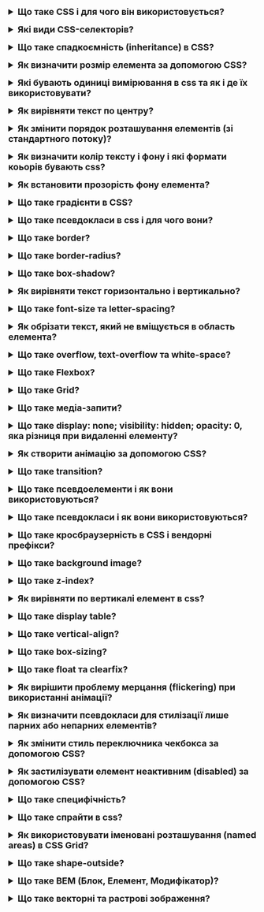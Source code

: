<details style="margin-bottom: 15px;">
  <summary style="cursor: pointer; outline: none; font-weight: bold; font-size: 18px;">
    Що таке CSS і для чого він використовується?
  </summary>
  <div style="padding: 10px; font-size: 16px;">
    <p>CSS, або Cascading Style Sheets (Каскадні таблиці стилів), є мовою опису стилів, яка використовується для задання вигляду і форматування веб-документів, написаних мовами розмітки, такими як HTML чи XML. CSS визначає, які стилі (такі як кольори, шрифти, розміри, відступи і інші властивості) застосовуються до елементів веб-сторінки, надаючи можливість контролю за її зовнішнім виглядом. Використовується для:<br>
    - Колір, шрифт, розмір шрифту та інші параметри тексту<br>
    - Розмір, розташування та інші параметри елементів сторінки, таких як заголовки, параграфи та зображення<br>
    - Вигляд елементів сторінки, таких як кнопки, меню та форми</p>
  </div>
</details>
<details style="margin-bottom: 15px;">
  <summary style="cursor: pointer; outline: none; font-weight: bold; font-size: 18px;">
    Які види CSS-селекторів?
  </summary>
  <div style="padding: 10px; font-size: 16px;">
    <p>CSS-селектори - це спеціальні патерни, які використовуються для вибору і стилізації елементів на веб-сторінці. Вони вказують браузеру, які саме елементи мають отримати певні стилі. <br>
    Ось деякі основні типи CSS-селекторів:<br>
    1. Елементи: Прямий вибір елементів за їхнім іменем. Наприклад, тег p вибере всі абзаци.<br>
    2. Класи: Вибір елементів за їхнім класом. Наприклад, .example вибере всі елементи з класом "example".<br>
    3. Ідентифікатори: Вибір єдиного елемента за його ідентифікатором. Наприклад, #header вибере елемент з ідентифікатором "header".<br>
    4. Універсальний селектор: Позначає всі елементи. Наприклад, * вибере всі елементи на сторінці.<br>
    5. Групування селекторів: Дозволяє вказати однакові стилі для кількох селекторів, розділених комою. Наприклад, h1, h2, h3 вибере всі заголовки різних рівнів.<br>
    6. Дочірній селектор: Вибір всіх елементів, які є безпосередніми дочірніми елементами певного батьківського елемента. Наприклад, ul > li вибере всі елементи li, які є безпосередніми дочірніми у списку ul.<br>
    7. Псевдоелементи: Спеціальні ключові слова, що дозволяють вибрати конкретні частини елементів. Наприклад, ::before або ::after для вибору псевдоелементів перед або після тексту.<br>
    8. Псевдокласи: Спеціальні ключові слова, які вказують на певний стан або позначення елемента. Наприклад, :hover для вибору елемента, коли на нього наведено курсор.<br>
    9. Атрибутні селектори: Вибір елементів за наявністю або значенням атрибутів. Наприклад, [type="text"] вибере всі елементи з атрибутом type, значення якого є "text".<br>
  </div>
</details>
<details style="margin-bottom: 15px;">
  <summary style="cursor: pointer; outline: none; font-weight: bold; font-size: 18px;">
    Що таке спадкоємність (inheritance) в CSS?
  </summary>
  <div style="padding: 10px; font-size: 16px;">
    <p>Спадкоємність (inheritance) в CSS - це механізм, за яким деякі властивості стилів, визначені для батьківського елемента, автоматично успадковуються дочірніми елементами цього батьківського елемента. Іншими словами, властивості, встановлені на одному елементі, можуть бути автоматично передані його дочірнім елементам. Наприклад, якщо ви встановлюєте кольор тексту для body елемента, цей колір тексту може успадкуватися всіма елементами всередині body, які не мають власного визначення кольору тексту. Не всі властивості успадковуються; деякі властивості, які не мають сенсу для дочірніх елементів, такі як width, можуть бути ігноровані.</p>
  </div>
</details>
<details style="margin-bottom: 15px;">
  <summary style="cursor: pointer; outline: none; font-weight: bold; font-size: 18px;">
    Як визначити розмір елемента за допомогою CSS?
  </summary>
  <div style="padding: 10px; font-size: 16px;">
    <p>Для визначення розміру елемента в CSS можна використовувати різні властивості, такі як width, height, max-width, max-height, min-width і min-height. <br>
    1. width: Визначає ширину елемента. Можна вказати розмір у пікселях, відсотках, em або інших одиницях вимірювання.<br>
    2. height: Визначає висоту елемента. Так само, можна вказати розмір у різних одиницях вимірювання.<br>
    3. max-width: Встановлює максимальну можливу ширину елемента. Якщо розмір елемента перевищує це значення, то він буде обмежений максимальною шириною.<br>
    4. max-height: Встановлює максимальну можливу висоту елемента. Подібно до max-width, обмежує висоту елемента до вказаного значення.<br>
    5. min-width: Встановлює мінімально припустиму ширину елемента. Якщо розмір елемента менше вказаного значення, то він буде збільшений до цієї мінімальної ширини.<br>
    6. min-height: Встановлює мінімально припустиму висоту елемента. Подібно до min-width, обмежує висоту елемента до вказаного значення.</p>
  </div>
</details>
<details style="margin-bottom: 15px;">
  <summary style="cursor: pointer; outline: none; font-weight: bold; font-size: 18px;">
    Які бувають одиниці вимірювання в css та як і де їх використовувати?
  </summary>
  <div style="padding: 10px; font-size: 16px;">
    <p>Основні типи одиниць вимірювання включають абсолютні та відносні. <br>
    Абсолютні одиниці:<br>
    - Пікселі (px): px є абсолютною одиницею вимірювання, яка представляє фізичний піксель на екрані. Використовується для точного задання розмірів елементів.<br>
    - Дюйми (in), сантиметри (cm) та міліметри (mm): Ці абсолютні одиниці вимірювання можна використовувати для визначення розмірів, що базуються на фізичних розмірах документа або екрану.<br>
    Відносні одиниці: <br>
    - Відсотки (%): Відсотки вимірюються відносно батьківського контейнера. Наприклад, якщо батьківський контейнер має ширину 300px, то width: 50% зробить елемент шириною 150px.<br>
    - EM: Величина em визначається розміром шрифту батьківського елемента. Наприклад, якщо розмір шрифту батьківського елемента дорівнює 16px, то font-size: 2em зробить розмір шрифту 32px.<br>
    - REM: rem аналогічно em, але визначається розміром шрифту кореневого елемента (зазвичай тегом html). Це робить його більш передбачуваним, оскільки не залежить від внутрішнього шрифту елемента.</p>
  </div>
</details>
<details style="margin-bottom: 15px;">
  <summary style="cursor: pointer; outline: none; font-weight: bold; font-size: 18px;">
    Як вирівняти текст по центру?
  </summary>
  <div style="padding: 10px; font-size: 16px;">
    <p>Щоб вирівняти текст по центру в блоці, ви можете використовувати властивості CSS для горизонтального і вертикального центрування.<br>
    1. Горизонтальне і вертикальне центрування з використанням text-align і line-height:<br>
    <pre>
        .container {
            width: 300px; /* Наприклад, задаємо ширину блоку */
            height: 200px; /* Наприклад, задаємо висоту блоку */
            text-align: center; /* Горизонтальне центрування тексту */
            line-height: 200px; /* Вертикальне центрування тексту */
        }
    </pre>
    2. Горизонтальне і вертикальне центрування з використанням display: flex: <br>
    <pre>
        .container {
            display: flex;
            align-items: center; /* Вертикальне центрування тексту */
            justify-content: center; /* Горизонтальне центрування тексту */
            width: 300px; /* Наприклад, задаємо ширину блоку */
            height: 200px; /* Наприклад, задаємо висоту блоку */
        }
    </pre>
    3. Горизонтальне і вертикальне центрування з використанням position: absolute та transform:<br>
    <pre>
        .container {
            position: relative;
            width: 300px; /* Наприклад, задаємо ширину блоку */
            height: 200px; /* Наприклад, задаємо висоту блоку */
        }
        .centered-text {
            position: absolute;
            top: 50%;
            left: 50%;
            transform: translate(-50%, -50%); /* Горизонтальне і вертикальне центрування тексту */
        }
    </pre>
    4. Горизонтальне і вертикальне центрування з використанням display: grid:<br>
    <pre>
        .container {
            display: grid;
            place-items: center; /* Горизонтальне і вертикальне центрування тексту */
            width: 300px; /* Наприклад, задаємо ширину блоку */
            height: 200px; /* Наприклад, задаємо висоту блоку */
        }
    </pre>
  </div>
</details>
<details style="margin-bottom: 15px;">
  <summary style="cursor: pointer; outline: none; font-weight: bold; font-size: 18px;">
    Як змінити порядок розташування елементів (зі стандартного потоку)?
  </summary>
  <div style="padding: 10px; font-size: 16px;">
    <p>Є кілька способів змінити порядок розташування елементів відносно стандартного потоку веб-сторінки. Найчастіше використовуються такі властивості CSS, як order та flex, для зміни порядку відображення елементів. <br>
    1. Використання order для Flexbox: Властивість order визначає порядок, в якому елементи відображаються в контейнері Flexbox. Чим менше значення order, тим раніше елемент відображається. <br>
    <pre>
      .container {
        display: flex;
      }
      .item1 {
        order: 3;
      }
      .item2 {
        order: 1;
      }
      .item3 {
        order: 2;
      }
    </pre>
    2. Зміна порядку за допомогою Flexbox та зміни напрямку: Зміна напрямку у Flexbox може також впливати на порядок розташування елементів.<br>
    <pre>
      .container {
        display: flex;
        flex-direction: row-reverse; /* Зміна напрямку на обернений */
      }
    </pre>
    3. Зміна порядку за допомогою Grid: Властивість order може бути використана в Grid для зміни порядку розташування елементів.<br>
    <pre>
      .container {
        display: grid;
        grid-template-columns: repeat(3, 1fr);
      }
      .item1 {
        order: 3;
      }
      .item2 {
        order: 1;
      }
      .item3 {
        order: 2;
      }
    </pre>
  </div>
</details>
<details style="margin-bottom: 15px;">
  <summary style="cursor: pointer; outline: none; font-weight: bold; font-size: 18px;">
    Як визначити колір тексту і фону і які формати коьорів бувають css?
  </summary>
  <div style="padding: 10px; font-size: 16px;">
    <p>У CSS (Cascading Style Sheets), колір тексту і фону визначається за допомогою властивостей color і background-color відповідно. Ці властивості можна використовувати для задання кольорів у різних форматах. Кілька способів визначення кольорів у CSS:<br>
    1. Назви кольорів: Використовуються ключові слова, які представляють певний колір. Наприклад: color: red;<br>
    2. Шістнадцятковий формат: Кольори можна визначити за допомогою кодів у шістнадцятковій системі. Код складається з шести символів, які можуть бути цифрами (0-9) та літерами A-F. Наприклад, color: #336699;<br>
    3. RGB (Red, Green, Blue): Визначте кожен колір (червоний, зелений, синій) з окремими значеннями від 0 до 255. Наприклад: background-color: rgb(255, 0, 0);<br>
    4. RGBA (Red, Green, Blue, Alpha): Схожий на RGB, але з додатковим параметром - альфа-каналом, що визначає прозорість (від 0.0 до 1.0). Наприклад: background-color: rgba(255, 0, 0, 0.5);<br>
    5. HSL (Hue, Saturation, Lightness): Визначте колір за допомогою тону, насиченості та світлості. Наприклад: background-color: hsl(120, 100%, 50%);<br>
    6. HSLA (Hue, Saturation, Lightness, Alpha): Такий же, як HSL, але з додатковим параметром альфа-каналу для прозорості. Наприклад: background-color: hsla(120, 100%, 50%, 0.7);
    </p>
  </div>
</details>
<details style="margin-bottom: 15px;">
  <summary style="cursor: pointer; outline: none; font-weight: bold; font-size: 18px;">
    Як встановити прозорість фону елемента?
  </summary>
  <div style="padding: 10px; font-size: 16px;">
    <p>Щоб встановити прозорість фону елемента CSS, можна використовувати властивість opacity. Ця властивість приймає значення в діапазоні від 0 до 1, де 0 означає повністю прозорий, а 1 означає непрозорий. Також можна використовувати rgba.</p>
  </div>
</details>
<details style="margin-bottom: 15px;">
  <summary style="cursor: pointer; outline: none; font-weight: bold; font-size: 18px;">
    Що таке градієнти в CSS?
  </summary>
  <div style="padding: 10px; font-size: 16px;">
    <p>Градієнти в CSS дозволяють плавно змінювати колір або яку-небудь іншу властивість на проміжку між двома або більше крайніми точками. В CSS існують різні типи градієнтів, і кожен має свої властивості та значення.<br>
    1. Лінійні градієнти:<br>
    - linear-gradient: Задає лінійний градієнт.<br>
    - angle: Визначає кут напрямку градієнта.<br>
    - color-stop: Визначає колір та позначку зупинки на градієнті.<br>
    Приклад: background: linear-gradient(45deg, red, yellow);<br>
    2. Радіальні градієнти:<br>
    - radial-gradient: Задає радіальний градієнт.<br>
    - shape: Визначає форму градієнта (ellipse або circle).<br>
    - at: Визначає центр градієнта.<br>
    Приклад: background: radial-gradient(circle, red, yellow);<br>
    3. Конічні градієнти:<br>
    - conic-gradient: Задає конічний градієнт.<br>
    - angle: Визначає кут напрямку градієнта.<br>
    - color-stop: Визначає колір та позначку зупинки на градієнті.<br>
    Приклад: background: conic-gradient(red, yellow, green);<br>
    </p>
  </div>
</details>
<details style="margin-bottom: 15px;">
  <summary style="cursor: pointer; outline: none; font-weight: bold; font-size: 18px;">
    Що таке псевдокласи в css і для чого вони?
  </summary>
  <div style="padding: 10px; font-size: 16px;">
    <p>Псевдокласи в CSS - це ключові слова, які додають додаткові стилі до елементів на сторінці в певних станах чи умовах. Вони вказують на певний стан або взаємодію елемента, що дозволяє вам стилізувати його відповідно до цього стану. Псевдокласи додаються до селекторів і вказують на конкретний контекст або стан елемента.<br>
    Ось кілька прикладів псевдокласів та їхнє використання:<br>
    1. :hover: Стан, коли користувач наводить мишу на елемент.<br>
    2. :active: Стан, коли елемент активований (натискання на кнопку мишею або клавіатурою).<br>
    3. :focus: Стан, коли елемент отримує фокус (зазвичай ввод користувача через клавіатуру).<br>
    4. :nth-child(): Вибір елементів за їхнім порядковим номером серед дочірніх елементів батьківського елемента.<br>
    5. :not(): Вибір елементів, які не задовольняють певному селектору.<br>
    <pre>
      input:not(:checked) {
        border-color: red;
      }
    </pre>
    6. :first-child: Стан, коли елемент є першим дочірнім елементом свого батьківського елемента.<br>
    7. :nth-of-type(): Вибір елементів за їхнім порядковим номером серед елементів того ж типу.<br>
    8. :last-child: Стан, коли елемент є останнім дочірнім елементом свого батьківського елемента.<br>
    9. :nth-last-child(): Вибір елементів за їхнім порядковим номером серед дочірніх елементів батьківського елемента, враховуючи відлік з кінця.<br>
    10. :empty: Стан, коли елемент не має дочірніх елементів або текстового вмісту.<br>
    11. :checked: Стан, коли елемент вибраний (наприклад, чекбокс або радіокнопка).<br>
    <pre>
      input[type="checkbox"]:checked {
        border-color: green;
      }
    </pre>
    12. :nth-last-of-type(): Вибір елементів за їхнім порядковим номером серед елементів того ж типу, враховуючи відлік з кінця.<br>
    13. :disabled: Стан, коли елемент вимкнений (наприклад, вимкнута кнопка).<br>
    14. :enabled: Стан, коли елемент ввімкнений (наприклад, активна кнопка).<br>
    15. :target: Стан, коли елемент є цільовим об'єктом (наприклад, якщо ви перейшли за посиланням на якорь).<br>
    16. :first-of-type: Вибір першого елемента серед елементів того ж типу.<br>
    17. :last-of-type: Вибір останнього елемента серед елементів того ж типу.
  </div>
</details>
<details style="margin-bottom: 15px;">
  <summary style="cursor: pointer; outline: none; font-weight: bold; font-size: 18px;">
    Що таке border?
  </summary>
  <div style="padding: 10px; font-size: 16px;">
    <p>border в CSS - це короткий запис для визначення всіх або окремих стилів рамки навколо елемента. Зазвичай border об'єднує в собі три властивості: border-width, border-style та border-color.
    - border-width: товщина рамки (наприклад, 2px, medium, thin, thick).
    - border-style: тип рамки (наприклад, solid, dashed, dotted, double, тощо).
    - border-color: колір рамки (наприклад, red, #00ff00, rgba(255, 0, 0, 0.5)).
    <pre>
      .element {
        border-width: 2px; /* Товщина */
        border-style: dashed; /* Тип (пунктирна лінія) */
        border-color: red; /* Колір */
      }
    </pre>
    </p>
  </div>
</details>
<details style="margin-bottom: 15px;">
  <summary style="cursor: pointer; outline: none; font-weight: bold; font-size: 18px;">
    Що таке border-radius?
  </summary>
  <div style="padding: 10px; font-size: 16px;">
    <p>border-radius в CSS - це властивість, яка використовується для закруглення кутів рамки елемента. Вона дозволяє створювати елементи з закругленими кутами, що додає м'якість та естетичний вигляд дизайну.<br>
      <pre>
        /* Один радіус для всіх кутів */
        .element {
          border-radius: 10px; /* Один радіус */
        }
        /* Відмінні радіуси для верхніх та нижніх кутів */
        .element {
          border-radius: 15px 25px; /* Верхні кути 15px, нижні кути 25px */
        }
        /* Радіуси для всіх кутів в порядку: верхній лівий, верхній правий, нижній правий, нижній лівий */
        .element {
          border-radius: 10px 20px 30px 40px;
        }
      </pre>
    </p>
  </div>
</details>
<details style="margin-bottom: 15px;">
  <summary style="cursor: pointer; outline: none; font-weight: bold; font-size: 18px;">
    Що таке box-shadow?
  </summary>
  <div style="padding: 10px; font-size: 16px;">
    <p>box-shadow - це CSS-властивість, яка дозволяє додавати тінь до елементів на веб-сторінці. Вона надає засіб для створення тіней навколо блоків, тексту чи будь-якого іншого елемента. Властивість box-shadow приймає значення, які визначають характеристики тіні, такі як зсув, розмір, розмиття та колір.<br>
    <pre>
      /* Загальний синтаксис box-shadow */
      box-shadow: [горизонтальний зсув] [вертикальний зсув] [розмарання] [розширення] [колір];
    </pre>
    - Горизонтальний зсув: Вказує горизонтальне положення тіні (позитивне значення справа, від'ємне - зліва).<br>
    - Вертикальний зсув: Вказує вертикальне положення тіні (позитивне значення внизу, від'ємне - вгорі).<br>
    - Розмарання (необов'язково): Задає ступінь розмарання тіні. Чим більше значення, тим більше розмарання.<br>
    - Розширення (необов'язково): Задає розширення тіні. Чим більше значення, тим ширше тінь.<br>
    - Колір (необов'язково): Визначає колір тіні.
  </div>
</details>
<details style="margin-bottom: 15px;">
  <summary style="cursor: pointer; outline: none; font-weight: bold; font-size: 18px;">
    Як вирівняти текст горизонтально і вертикально?
  </summary>
  <div style="padding: 10px; font-size: 16px;">
    <p>Щоб вирівняти текст горизонтально та вертикально в елементі, використовуйте властивості CSS text-align та line-height.<br>
    1. text-align: Ця властивість визначає горизонтальне вирівнювання тексту всередині блочного елемента. Вона може приймати наступні значення:<br>
      - left: Вирівнює текст ліворуч.<br>
      - right: Вирівнює текст праворуч.<br>
      - center: Вирівнює текст по центру.<br>
      - justify: Вирівнює текст по обидві сторони, розтягуючи пробіли між словами.<br>
    2. line-height: Ця властивість визначає висоту рядка тексту. Вона може приймати значення у відсотках, пікселях, em чи інших одиницях виміру. Встановлення line-height впливає на міжрядковий інтервал та вирівнювання тексту у блочному елементі. <br>
    Зазвичай вона використовується для вирівнювання тексту вертикально та для покращення читабельності.<br>
    Приклад використання:<br>
    <pre>
      .element {
        line-height: 1.5;
      }
    </pre>
    У цьому прикладі, якщо висота шрифту в тексті становить, наприклад, 16px, то висота рядка буде 1.5 * 16px = 24px.
  </div>
</details>
<details style="margin-bottom: 15px;">
  <summary style="cursor: pointer; outline: none; font-weight: bold; font-size: 18px;">
    Що таке font-size та letter-spacing?
  </summary>
  <div style="padding: 10px; font-size: 16px;">
    <p>
    - font-size: Ця властивість визначає розмір шрифту тексту. Розмір шрифту може вказуватися в різних одиницях виміру, таких як пікселі (px), відсотки (%), em, rem та інші.<br>
    - letter-spacing: Ця властивість визначає інтервал між символами тексту, що називається кернінгом. Вона дозволяє вам регулювати відстань між кожним символом в рядку. Значення може бути позитивним (більший інтервал) або від'ємним (менший інтервал).</p>
  </div>
</details>
<details style="margin-bottom: 15px;">
  <summary style="cursor: pointer; outline: none; font-weight: bold; font-size: 18px;">
    Як обрізати текст, який не вміщується в область елемента?
  </summary>
  <div style="padding: 10px; font-size: 16px;">
    <p>Використовуйте властивість overflow разом із text-overflow та white-space в CSS, наприклад:
      <pre>
        .your-element {
          overflow: hidden;
          text-overflow: ellipsis; /* Додає троєкрапку (...) в кінці обрізаного тексту */
          white-space: nowrap; /* Забороняє перенос тексту на новий рядок */
        }
      </pre>
    </p>
  </div>
</details>
<details style="margin-bottom: 15px;">
  <summary style="cursor: pointer; outline: none; font-weight: bold; font-size: 18px;">
    Що таке overflow, text-overflow та white-space?
  </summary>
  <div style="padding: 10px; font-size: 16px;">
    <p>Ці три CSS властивості - overflow, text-overflow, і white-space - використовуються для управління відображенням тексту, особливо в ситуаціях, коли текст не вміщується в відведений простір.<br>
    1. overflow:<br>
    - visible: Текст видно за межами контейнера, якщо він не вміщується.<br>
    - hidden: Текст, який не вміщується, буде прихований.<br>
    - scroll: Додає полоси прокрутки, якщо текст не вміщується.<br>
    - auto: Буде встановлено автоматично відповідно до потреб браузера (встановлює прокрутку, якщо текст не вміщується).<br>
    2. text-overflow: <br>
    - clip: Обрізає текст до границі контейнера, без відображення троєкрапки.<br>
    - ellipsis: Додає троєкрапку в кінці тексту, який не вміщується.<br>
    3. white-space:<br>
    - normal: Текст переноситься автоматично, якщо не вміщується в контейнер.<br>
    - nowrap: Забороняє перенос тексту на новий рядок.<br>
    - pre: Зберіга пропуски та переноси рядків в тексті.<br>
    - pre-wrap: Дозволяє переноси рядків та зберігає пропуски.</p>
  </div>
</details>
<details style="margin-bottom: 15px;">
  <summary style="cursor: pointer; outline: none; font-weight: bold; font-size: 18px;">
    Що таке Flexbox?
  </summary>
  <div style="padding: 10px; font-size: 16px;">
    <p>Flexbox (або Flexible Box Layout) - це модуль CSS, який дозволяє ефективно розміщувати елементи в контейнері та управляти їхнім розташуванням, розміром та порядком відображення. Використовуючи Flexbox, можна легко створювати гнучкі та адаптивні макети. Основні властивості та їх значення Flexbox включають:<br>
    1. display:<br>
    - flex: Зроблює елементи дітьми гнучкими.<br>
    - inline-flex: Те ж саме, але в рядок.<br>
    2. flex-direction:<br>
    - row: Елементи розташовані в одному ряду (зліва направо за замовчуванням).<br>
    - row-reverse: Елементи розташовані в одному ряду, але в зворотному напрямку.<br>
    - column: Елементи розташовані в одній колонці (зверху вниз).<br>
    - column-reverse: Елементи розташовані в одній колонці, але в зворотному напрямку.<br>
    3. flex-wrap:<br>
    - nowrap: Елементи не переносяться на новий рядок або колонку (за замовчуванням).<br>
    - wrap: Елементи можуть переноситися на новий рядок або колонку, якщо не вміщуються.<br>
    - wrap-reverse: Елементи можуть переноситися на новий рядок або колонку в зворотному напрямку.<br>
    4. flex-flow: Об'єднує flex-direction та flex-wrap в одну властивість.<br>
    5. justify-content:<br>
    - flex-start: Елементи вирівнюються в початку (зліва або зверху).<br>
    - lex-end: Елементи вирівнюються в кінці (справа або знизу).<br>
    - center: Елементи вирівнюються по центру.<br>
    - space-between: Елементи розташовані рівномірно, з проміжутком між ними.<br>
    - space-around: Елементи розташовані рівномірно з проміжутком навколо кожного елемента.<br>
    6. align-items:<br>
    - stretch: Елементи розтягуються, щоб заповнити контейнер по поперечній осі (за замовчуванням).<br>
    - flex-start: Елементи вирівнюються в початку поперечної осі.<br>
    - flex-end: Елементи вирівнюються в кінці поперечної осі.<br>
    - center: Елементи вирівнюються по центру поперечної осі.<br>
    - baseline: Елементи вирівнюються за їх базовою лінією.<br>
    7. align-content:<br>
    - stretch: Розтягує контейнер, щоб заповнити весь доступний простір по поперечній осі (за замовчуванням).<br>
    - flex-start: Контейнер вирівнюється в початку поперечної осі.<br>
    - flex-end: Контейнер вирівнюється в кінці поперечної осі.<br>
    - center: Контейнер вирівнюється по центру поперечної осі.<br>
    - space-between: Контейнер розтягується, розміщуючи проміжутки між елементами.<br>
    - space-around: Контейнер розтягується, розміщуючи проміжутки навколо кожного елемента.<br>
    8. order:<br>
    - Задає порядок відображення елементів в контейнері. За замовчуванням всі елементи мають значення 0. Чим менше значення, тим елемент більше вирівнюється вперед.<br>
    9. flex: Комбінована властивість, яка задає гнучкість елемента в контейнері. Складається з трьох значень: flex-grow, flex-shrink, та flex-basis. За замовчуванням це є 0 1 auto. <br>
    - flex-grow: визначає, наскільки елемент повинен розтягуватися по головній осі. Можливі значення: 0 (не розтягується), 1 (розтягується пропорційно), n (розтягується на величину n).<br>
    - flex-shrink: визначає, наскільки елемент повинен стискатися по головній осі. Можливі значення: 0 (не стискається), 1 (стискається пропорційно), n (стискається на величину n).<br>
    - flex-basis: визначає базову ширину або висоту елемента. Можливі значення: auto (базова ширина або висота елемента), n (фіксована ширина або висота n).<br>
    10. align-self - це CSS властивість, яка використовується в контексті Flexbox для перевизначення значення align-items для конкретного елемента в гнучкому контейнері. Властивість align-self дозволяє вам індивідуально контролювати вертикальне вирівнювання (по поперечній осі) конкретного елемента всередині Flexbox-контейнера.<br>
    - auto: Застосовує значення align-items з батьківського контейнера (за замовчуванням).<br>
    - flex-start: Вирівнює елемент в початку поперечної осі.<br>
    - flex-end: Вирівнює елемент в кінці поперечної осі.<br>
    - center: Вирівнює елемент по центру поперечної осі.<br>
    - baseline: Вирівнює елемент за його базовою лінією.<br>
    - stretch: Елемент розтягується, щоб заповнити висоту контейнера по поперечній осі.
    </p>
  </div>
</details>
<details style="margin-bottom: 15px;">
  <summary style="cursor: pointer; outline: none; font-weight: bold; font-size: 18px;">
    Що таке Grid?
  </summary>
  <div style="padding: 10px; font-size: 16px;">
    <p>CSS Grid Layout (або просто Grid) - це модуль CSS, який надає властивості для створення двовимірних макетів. Grid дозволяє легко розташовувати елементи в областях та контейнерах, що розташовані у вигляді сітки. Використовуючи Grid, можна створювати складні та адаптивні макети.<br>
    1. display:<br>
    - grid: Застосовує контейнеру властивості Grid Layout.<br>
    - inline-grid: Застосовує Grid Layout, але контейнер розглядається як інлайновий елемент.<br>
    2. grid-template-columns та grid-template-rows: Визначають розмір та кількість колонок та рядків у сітці. Можна вказувати розмір колонок/рядків в пікселях, відсотках, fr (fractional unit), або автоматично.<br>
    <pre>
      .container {
        grid-template-columns: 100px 1fr 2fr; /* Три колонки: 100px, 1 частина, 2 частини */
        grid-template-rows: auto 200px; /* Дві рядки: автоматично, 200px */
      }
    </pre>
    3. grid-column та grid-row: Визначають межі області у сітці для конкретного елемента. Можна використовувати для розташування елемента в певній частині сітки.<br>
    <pre>
      .item {
        grid-column: 2 / 4; /* Елемент займає колонки від 2 до 4 */
        grid-row: 1 / span 2; /* Елемент займає рядки від 1 до 2 (включно) */
      }
    </pre>
    4. grid-gap (або row-gap та column-gap): Визначає відстань між елементами у сітці.<br>
    <pre>
      .container {
        grid-gap: 10px; /* Відстань між елементами у сітці 10px */
      }
    </pre>
    5. grid-template-areas: Визначає іменовані області у сітці, щоб легко розташовувати елементи.<br>
    <pre>
      .container {
        grid-template-areas:
          "header header header"
          "main main sidebar"
          "footer footer footer";
      }
      .item {
        grid-area: header; /* Розташовує елемент в області з ім'ям "header" */
      }
    </pre>
    6. justify-items та align-items: Визначають вирівнювання елементів у сітці вздовж головної (горизонтальної) та поперечної (вертикальної) осей.<br>
    7. justify-content та align-content: Визначають вирівнювання сітки в контейнері вздовж головної та поперечної осей.<br>
    8. place-items та place-content: Об'єднують властивості justify-items та align-items, або justify-content та align-content в одну властивість.<br>
    <pre>
      .container {
        place-items: center; /* Об'єднує justify-items та align-items */
        place-content: center; /* Об'єднує justify-content та align-content */
      }
    </pre>
    9. grid-auto-columns та grid-auto-rows: Визначають розмір колонок та рядків для елементів, які розміщені автоматично (без явного визначення у властивостях grid-column та grid-row).<br>
    10. grid-auto-flow: Визначає, в якому порядку будуть розміщені елементи, які додаються автоматично.<br>
    <pre>
      .container {
        grid-auto-flow: row; /* Автоматично додані елементи будуть розміщені в рядок */
      }
    </pre>
    11. grid: Комбінована властивість, яка об'єднує grid-template-rows, grid-template-columns, grid-template-areas, grid-auto-rows, grid-auto-columns, та grid-auto-flow в одну властивість.<br>
    <pre>
      .container {
        grid:
          "header header header" 80px
          "main main sidebar" minmax(200px, 1fr)
          "footer footer footer" 80px /
          1fr 2fr 1fr;
      }
    </pre>
    12. grid-row-start, grid-row-end, grid-column-start, grid-column-end: Ці властивості визначають, з якого рядка та колонки починається і закінчується розміщення елемента в сітці.<br>
    <pre>
      .item {
        grid-row-start: 2; /* Елемент починається з другого рядка */
        grid-row-end: span 2; /* Елемент закінчується через 2 рядки */
        grid-column-start: 2; /* Елемент починається з другої колонки */
        grid-column-end: 4; /* Елемент закінчується через 2 колонки */
      }
    </pre>
    13. grid-template: Комбінована властивість, яка об'єднує grid-template-rows, grid-template-columns, та grid-template-areas в одну властивість.<br>
    <pre>
      .container {
        grid-template:
          "header header header" 80px
          "main main sidebar" minmax(200px, 1fr)
          "footer footer footer" 80px /
          1fr 2fr 1fr;
      }
    </pre>
    14. gap для зазначення відстані одночасно для рядків і колонок: Вказує однакову відстань між рядками та колонками.<br>
    <pre>
      .container {
        gap: 15px; /* Однакова відстань між рядками та колонками - 15px */
      }
    </pre>
    15. justify-self та align-self для конкретного елемента: Визначає вирівнювання конкретного елемента всередині сітки вздовж головної (горизонтальної) та поперечної (вертикальної) осей.
  </div>
</details>
<details style="margin-bottom: 15px;">
  <summary style="cursor: pointer; outline: none; font-weight: bold; font-size: 18px;">
    Що таке медіа-запити?
  </summary>
  <div style="padding: 10px; font-size: 16px;">
    <p>@media - це атрибут CSS, який використовується для визначення медіа-запитів (media queries) в таблиці стилів. Медіа-запити дозволяють змінювати стилі в залежності від характеристик пристрою або екрану. Основний синтаксис медіа-запиту виглядає так:<br>
    <pre>
      @media media_type and (media_feature) {
        /* Стилі, які будуть застосовані, якщо умова media_query виконується */
      }
    </pre>
    - media_type: Це тип медіа, наприклад, screen, print, all.<br>
    - media_feature: Це конкретна характеристика пристрою або екрану, така як max-width, min-width, orientation, і інші.
    </p>
  </div>
</details>
<details style="margin-bottom: 15px;">
  <summary style="cursor: pointer; outline: none; font-weight: bold; font-size: 18px;">
    Що таке display: none; visibility: hidden; opacity: 0, яка різниця при видаленні елементу?
  </summary>
  <div style="padding: 10px; font-size: 16px;">
    <p>1. display: none;: Встановлює елемент невидимим та вилучає його з потоку документа. Тобто, елемент не займає простору на сторінці. Всі інші елементи сторінки розташовані так, ніби цього елемента взагалі не існує.<br>
    2. visibility: hidden;: Робить елемент невидимим, але залишає його в потоці документа, тобто елемент продовжує займати місце на сторінці, хоча його не видно. Інші елементи в потоці документа будуть відображатися так, ніби елемент, з властивістю visibility: hidden;, займає своє місце.<br>
    3. opacity: 0;: Змінює прозорість елемента на 0, тобто робить його повністю прозорим. Елемент залишається в потоці документа, та займає простір на сторінці, але він стає невидимим.<br>
    Різниця:<br>
    - display: none;: Елемент повністю вилучається з потоців документа, його місце порожнє.<br>
    - visibility: hidden;: Елемент залишається в потоці документа, але стає невидимим, його місце залишається.<br>
    - opacity: 0;: Елемент залишається в потоці документа, займає місце, але стає повністю прозорим.</p>
  </div>
</details>
<details style="margin-bottom: 15px;">
  <summary style="cursor: pointer; outline: none; font-weight: bold; font-size: 18px;">
    Як створити анімацію за допомогою CSS?
  </summary>
  <div style="padding: 10px; font-size: 16px;">
    <p>Анімація в CSS може бути налаштована за допомогою різних властивостей. <br>
    @keyframes - це правило в CSS, яке використовується для визначення ключових кадрів анімації. Ключові кадри визначають проміжні кроки анімації, вказуючи, як елемент має виглядати на певних моментах часу під час анімації.<br>
    1. animation-name: Вказує ім'я ключового кадра (keyframe) або ім'я анімації, яке буде використовуватися для анімації елемента.<br>
    2. animation-duration: Вказує тривалість анімації у секундах або мілісекундах.<br>
    3. animation-timing-function: Визначає, як анімація змінює свій стан в часі (тип згладжування). Можливі значення: ease, linear, ease-in, ease-out, ease-in-out, тощо.<br>
    4. animation-delay: Вказує затримку перед початком анімації у секундах або мілісекундах.<br>
    5. animation-iteration-count: Вказує кількість повторень анімації. Можливі значення включають числа, infinite (безкінечна анімація) та initial.<br>
    6. animation-direction: Вказує напрямок анімації, такий як normal (з початку до кінця), reverse (з кінця до початку), alternate (по черзі в обидва напрямки), тощо.<br>
    7. animation-fill-mode: Визначає, яким чином стилі застосовуються до елемента до та після анімації. Можливі значення: none, forwards, backwards, both.<br>
    8. animation-fill-mode: Визначає, яким чином стилі застосовуються до елемента до та після анімації. Можливі значення: none, forwards, backwards, both.<br>
    </p>
  </div>
</details>
<details style="margin-bottom: 15px;">
  <summary style="cursor: pointer; outline: none; font-weight: bold; font-size: 18px;">
    Що таке transition?
  </summary>
  <div style="padding: 10px; font-size: 16px;">
    <p>transition в CSS - це властивість, яка дозволяє здійснювати плавні переходи між різними станами елементів. За допомогою цієї властивості можна контролювати зміну властивостей елемента та анімувати ці зміни, щоб зробити їх більш плавними та зрозумілими для користувачів. <br>
      Приклад, transition: property duration timing-function delay;<br>
      - property: Визначає властивість (чи властивості), до якої застосовується перехід. Можна вказати конкретну властивість (наприклад, width, color) або використовувати all для всіх властивостей.<br>
      - duration: Визначає тривалість переходу в секундах або мілісекундах.<br>
      - timing-function: Визначає тип функції згладжування, яка визначає, як перехід має змінюватися в часі. Можливі значення включають ease, linear, ease-in, ease-out, ease-in-out, інші.<br>
      - delay: Опціонально вказує затримку перед початком переходу, також в секундах або мілісекундах.
    </p>
  </div>
</details>
<details style="margin-bottom: 15px;">
  <summary style="cursor: pointer; outline: none; font-weight: bold; font-size: 18px;">
    Що таке псевдоелементи і як вони використовуються?
  </summary>
  <div style="padding: 10px; font-size: 16px;">
    <p>Псевдоелементи в CSS є спеціальними селекторами, які дозволяють вам вибрати та стилізувати певні частини елементів без необхідності додавання додаткових елементів в HTML-код. Псевдоелементи починаються з двокрапки (::) та вказують конкретну частину елемента, яку ви хочете стилізувати.<br>
    1. ::before і ::after: Ці псевдоелементи дозволяють додавати вміст до початку або кінця обраного елемента. Важливо вказати <code>content</code> у визначенні стилів для ::before або ::after, оскільки це властивість, яка вказує, який контент буде відображений цим псевдоелементом. Якщо content не вказано, то псевдоелемент може не відображатися.<br>
    2. ::first-line і ::first-letter:<br>
    ::first-line застосовує стилі до першого рядка тексту в обраному елементі.<br>
    ::first-letter застосовує стилі до першої літери тексту в обраному елементі.<br>
    3. ::selection: Цей псевдоелемент застосовує стилі до тексту, який виділений користувачем.<br>
    4. ::placeholder: Цей псевдоелемент застосовує стилі до плейсхолдера в текстовому полі.</p>
  </div>
</details>
<details style="margin-bottom: 15px;">
  <summary style="cursor: pointer; outline: none; font-weight: bold; font-size: 18px;">
    Що таке псевдокласи і як вони використовуються?
  </summary>
  <div style="padding: 10px; font-size: 16px;">
    <p>Це ключові слова, які додаються до селекторів і вказують на певний стан чи контекст елементів. Вони дозволяють вам стилізувати елементи на підставі їх стану або позначення в дереві DOM. Ось кілька прикладів псевдокласів:<br>
    1. :hover - Використовується для стилізації елемента, коли користувач наводить на нього вказівник миші.<br>
    2. :active - Стилізує елемент, коли він активний, тобто натискання кнопки миші або клавіші на клавіатурі.<br>
    3. :focus - Стилізує елемент, який має фокус (наприклад, поле вводу, яке вибране користувачем).<br>
    4. :nth-child(n) - Вибирає кожен n-й елемент дочірнього контейнера. Наприклад, :nth-child(odd) вибере всі непарні елементи.<br>
    5. :first-child - Вибирає перший елемент серед дочірніх елементів батьківського контейнера.<br>
    6. :visited - використовується для стилізації гіперпосилань, які вже були відвідані користувачем. 
    </p>
  </div>
</details>
<details style="margin-bottom: 15px;">
  <summary style="cursor: pointer; outline: none; font-weight: bold; font-size: 18px;">
    Що таке кросбраузерність в CSS і вендорні префікси?
  </summary>
  <div style="padding: 10px; font-size: 16px;">
    <p>Кросбраузерність в CSS означає здатність веб-сайту або веб-додатку виглядати та працювати однаково чи адекватно в різних веб-браузерах. <br>
    Вендорні префікси - це префікси, які додаються до імені властивостей CSS для підтримки конкретних браузерів чи їхніх версій. Вони використовуються для введення експериментальних або нестандартних властивостей, які ще не були повністю ратифіковані або впроваджені у стандарті CSS, або для забезпечення сумісності з ранніми версіями браузерів. <br>
    -webkit- вказує на вендорний префікс для браузерів, які використовують WebKit, такі як Safari та старі версії Chrome.<br>
    -moz- вказує на вендорний префікс для браузера Firefox.<br>
    -ms- вказує на вендорний префікс для браузера Microsoft Edge та Internet Explorer.<br>
    -o- вказує на вендорний префікс для браузера Opera<br>
    Сайт для перевірки властивостей css <a href="https://caniuse.com/" target="_blank">caniuse.com</a></p>
  </div>
</details>
<details style="margin-bottom: 15px;">
  <summary style="cursor: pointer; outline: none; font-weight: bold; font-size: 18px;">
    Що таке background image?
  </summary>
  <div style="padding: 10px; font-size: 16px;">
    <p>background-image - це властивість в CSS, яка визначає фонове зображення для елемента. Ця властивість дозволяє вам встановлювати зображення, яке буде відображатися на фоні елемента, незалежно від його розміру або контенту. Зазвичай це використовується для стилізації фону блоків, заголовків, тіл веб-сторінок тощо.
    Основні властивості background-image та їх значення:
    1. background-image: none; За замовчуванням відсутнє фонове зображення.
    2. background-image: url('path/to/image.jpg'); Задає шлях до зображення, яке ви хочете використовувати як фон.
    3. background-repeat: repeat | repeat-x | repeat-y | no-repeat; Визначає, чи і як повторюється фонове зображення.
    - repeat: Зображення повторюється як по горизонталі, так і по вертикалі (за замовчуванням).
    - repeat-x: Зображення повторюється тільки по горизонталі.
    - repeat-y: Зображення повторюється тільки по вертикалі.
    - no-repeat: Зображення не повторюється.
    4. background-size: auto | cover | contain | 50% 50%; Визначає розмір фонового зображення.
    - auto: Розмір зображення залишається автоматичним (за замовчуванням).
    - cover: Зображення масштабується так, щоб воно повністю покривало контейнер, можливі обрізки.
    - contain: Зображення масштабується так, щоб воно було повністю видимим в межах контейнера, можливі пусті простори.
    - 50% 50%: Вказує конкретний розмір відносно ширини та висоти контейнера.
    5. background-position: top | center | bottom | left | right | 10px 20px; Визначає положення фонового зображення в межах контейнера. Значення можуть бути комбіновані, наприклад, top right.
    6. background-attachment: scroll | fixed | local; Визначає, чи залишається фонове зображення зафіксованим при прокручуванні.
    - scroll: Зображення прокручується разом з вмістом (за замовчуванням).
    - fixed: Зображення залишається зафіксованим на місці при прокручуванні.
    - local: Зображення прокручується разом із своїм вмістом.
    7. background-clip: Визначає область елементу, до якої застосовується фоновий колір чи зображення.
      - border-box: Фоновий колір чи зображення застосовується до всього елементу включно з падінням та рамкою (за замовчуванням).
      - padding-box: Фоновий колір чи зображення застосовується до області вмісту, не включаючи падіння.
      - content-box: Фоновий колір чи зображення застосовується тільки до області вмісту, без падіння та рамки.
    8. background-origin: Визначає точку відліку для позиціювання фонового зображення чи коліру в межах елемента.
      - padding-box: Початок координат знаходиться на межі падіння.
      - border-box: Початок координат розташований на межі рамки (за замовчуванням).
      - content-box: Початок координат розташований на межі вмісту.
      <pre>
        .element {
            background-image: url('path/to/image.jpg');
            background-repeat: no-repeat;
            background-size: cover;
            background-position: center center;
            background-attachment: fixed;
        }
      </pre>
    </p>
  </div>
</details>
<details style="margin-bottom: 15px;">
  <summary style="cursor: pointer; outline: none; font-weight: bold; font-size: 18px;">
    Що таке z-index?
  </summary>
  <div style="padding: 10px; font-size: 16px;">
    <p>z-index - це властивість в CSS, яка визначає порядок накладання елементів в 3D-просторі, тобто визначає, який елемент буде вище або нижче інших на екрані. Властивість z-index працює тільки для елементів, які мають властивість position відмічену як absolute, або fixed. Значення z-index - це ціле число, яке вказує на порядок накладання. Чим більше число, тим елемент вище буде на екрані. Значення може бути від'ємним, нуль або позитивним.</p>
  </div>
</details>
<details style="margin-bottom: 15px;">
  <summary style="cursor: pointer; outline: none; font-weight: bold; font-size: 18px;">
    Як вирівняти по вертикалі елемент в css?
  </summary>
  <div style="padding: 10px; font-size: 16px;">
    <p>1. Flexbox:<br>
      <pre>
        .container {
            display: flex;
            align-items: center; /* Вирівнювання елементів по центру вертикалі */
            height: 100vh; /* Наприклад, на весь екран (можна вказати інші розміри) */
        }
      </pre>
      2. Grid: <br>
        <pre>
          .container {
              display: grid;
              place-items: center; /* Вирівнювання елементів по центру вертикалі */
              height: 100vh; /* Наприклад, на весь екран (можна вказати інші розміри) */
          }
        </pre>
      3. Текстове вирівнювання та позиціонування:<br>
      <pre>
        .container {
            text-align: center; /* Вирівнювання тексту по центру горизонталі */
            height: 100vh; /* Наприклад, на весь екран (можна вказати інші розміри) */
        }
        .centered-element {
            display: inline-block; /* Або block, в залежності від потреб */
            vertical-align: middle; /* Вирівнювання елемента по центру вертикалі */
        }
      </pre>
  </div>
</details>
<details style="margin-bottom: 15px;">
  <summary style="cursor: pointer; outline: none; font-weight: bold; font-size: 18px;">
    Що таке display table?
  </summary>
  <div style="padding: 10px; font-size: 16px;">
    <p>display: table; є однією з CSS властивостей для керування виведенням блочних та стрічкових елементів, яка може бути використана для створення структури, що схожа на HTML-таблицю, без використання фактичних HTML-тегів table, tr, td.<br>
    display: table;: Встановлює елемент як контейнер таблиці.<br>
    display: table-row;: Встановлює елемент як рядок в таблиці.<br>
    display: table-cell;: Встановлює елемент як комірку в таблиці.<br>
    display: table-header-group;, display: table-footer-group;, display: table-row-group;: Встановлюють елемент як заголовок, підвал чи групу рядків в таблиці.</p>
  </div>
</details>
<details style="margin-bottom: 15px;">
  <summary style="cursor: pointer; outline: none; font-weight: bold; font-size: 18px;">
    Що таке vertical-align?
  </summary>
  <div style="padding: 10px; font-size: 16px;">
    <p>vertical-align - це CSS властивість, яка визначає вертикальне вирівнювання тексту чи контенту в межах блочного елемента або таблиці. Ця властивість може бути застосована до елементів, таких як тексти, inline елементи, або елементи з властивістю display: table-cell;.<br>
    1. baseline (за замовчуванням): Вирівнює базову лінію тексу елемента з базовою лінією тексу батьківського елемента.<br>
    2. sub: Вирівнює текс нижче базової лінії. Зазвичай використовується для відображення індексів.<br>
    3. super: Вирівнює текс вище базової лінії. Зазвичай використовується для відображення верхніх індексів.<br>
    4. top: Вирівнює верхню частину елемента по верхній частині лінії тексу його батьківського елемента.<br>
    5. middle: Вирівнює середину елемента по середині лінії тексу батьківського елемента.<br>
    6. bottom: Вирівнює нижню частину елемента по нижній частині лінії тексу його батьківського елемента.<br>
    7. text-top: Вирівнює верхню частину елемента по верхній частині лінії тексу у батьківському елементі, навіть якщо текст обтікає елемент.<br>
    8. text-bottom: Вирівнює нижню частину елемента по нижній частині лінії тексу у батьківському елементі, навіть якщо текст обтікає елемент.<br>
    9. length або percentage: Зсув вверх або вниз елемента відносно його вихідного положення, задане у пікселях або відсотках.</p>
  </div>
</details>
<details style="margin-bottom: 15px;">
  <summary style="cursor: pointer; outline: none; font-weight: bold; font-size: 18px;">
    Що таке box-sizing?
  </summary>
  <div style="padding: 10px; font-size: 16px;">
    <p>box-sizing - це CSS властивість, яка визначає, як розраховується ширина і висота елемента, включаючи його падіння (padding) і рамку (border), відносно вказаного розміру контенту.<br>
    1. content-box (за замовчуванням): Ширина і висота елемента визначаються тільки його контентом, не включаючи падіння (padding), рамку (border) і внутрішній маржин (margin).<br>
    2. padding-box: Ширина і висота елемента включають його контент і падіння (padding), але не включають рамку (border) і внутрішній маржин (margin).<br>
    3. border-box: Ширина і висота елемента включають його контент, падіння (padding) і рамку (border), але не включають внутрішній маржин (margin). Це важлива властивість в CSS, яка визначає, як розраховується область внутрішнього контенту, включаючи ширину та висоту, падіння (padding) та рамку (border) елемента.</p>
  </div>
</details>
<details style="margin-bottom: 15px;">
  <summary style="cursor: pointer; outline: none; font-weight: bold; font-size: 18px;">
    Що таке float та clearfix?
  </summary>
  <div style="padding: 10px; font-size: 16px;">
    <p>float та clearfix - це CSS властивість та техніка, які використовуються для розміщення блоків поруч один з одним та управління обтіканням елементів.
    1. float: float - це CSS властивість, яка визначає, як елемент вирівнюється по відношенню до інших елементів на сторінці. Коли ви задаєте float: left; або float: right; для елемента, він вирівнюється вліво або вправо, і текст або інші елементи обтікають його. Важливо відзначити, що при використанні float елементи можуть втрачати висоту, і це може вплинути на коректне відображення сторінки.<br>
      <pre>
        .left-column {
            float: left;
            width: 50%;
        }
        .right-column {
            float: right;
            width: 50%;
        }
      </pre>
    2. clearfix: clearfix - це техніка, яка використовується для уникнення проблеми втрати висоти блоків, які використовують float. Коли ви використовуєте float, батьківський елемент може не "бачити" внутрішні блоки, що призводить до неправильного розташування та відображення сторінки.
    </p>
  </div>
</details>
<details style="margin-bottom: 15px;">
  <summary style="cursor: pointer; outline: none; font-weight: bold; font-size: 18px;">
    Як вирішити проблему мерцання (flickering) при використанні анімації?
  </summary>
  <div style="padding: 10px; font-size: 16px;">
    <p>Використовуйте requestAnimationFrame: Функція requestAnimationFrame() викликає анімацію на наступному кадрі, коли браузер готовий до оновлення. Це може допомогти уникнути мерцання.<br>
    <pre>
      function animate() {
        // Ваш код анімації тут
        requestAnimationFrame(animate);
      }
      animate();
    </pre></p>
  </div>
</details>
<details style="margin-bottom: 15px;">
  <summary style="cursor: pointer; outline: none; font-weight: bold; font-size: 18px;">
    Як визначити псевдокласи для стилізації лише парних або непарних елементів?
  </summary>
  <div style="padding: 10px; font-size: 16px;">
    <p>Для стилізації парних елементів можна використовувати :nth-child(even) або :nth-of-type(even). Для стилізації непарних елементів використовуйте :nth-child(odd) або :nth-of-type(odd).</p>
  </div>
</details>
<details style="margin-bottom: 15px;">
  <summary style="cursor: pointer; outline: none; font-weight: bold; font-size: 18px;">
    Як змінити стиль переключника чекбокса за допомогою CSS?
  </summary>
  <div style="padding: 10px; font-size: 16px;">
    <p>Ви можете змінити стиль переключника чекбокса за допомогою CSS, використовуючи псевдоклас :checked для стилізації вибраного чекбокса та його стилізацію за допомогою селектора input[type="checkbox"].<br>
    <pre>
      /* Стилізація невибраного чекбокса */
      input[type="checkbox"] {
          /* Задайте розміри та кольори за бажанням */
          width: 20px;
          height: 20px;
          background-color: #fff;
          border: 1px solid #ccc;
          border-radius: 4px;
      }
      /* Стилізація вибраного чекбокса */
      input[type="checkbox"]:checked {
          /* Задайте стиль, який ви хочете для вибраного чекбокса */
          background-color: #007bff; /* Приклад кольору для вибраного стану */
          border-color: #007bff;
          color: #fff; /* Колір тексту (якщо потрібно) */
      }
    </pre>
  </div>
</details>
<details style="margin-bottom: 15px;">
  <summary style="cursor: pointer; outline: none; font-weight: bold; font-size: 18px;">
    Як застилізувати елемент неактивним (disabled) за допомогою CSS?
  </summary>
  <div style="padding: 10px; font-size: 16px;">
    <p>Щоб зробити елемент неактивним (disabled) за допомогою CSS, ви можете використовувати псевдоклас :disabled. Він застосовується до елементів, які мають атрибут disabled.<br>
    <pre>
      /* Стилізація неактивної кнопки */
      button:disabled {
          opacity: 0.5; /* Задайте прозорість або інші стилі за бажанням */
          cursor: not-allowed; /* Змінює вид курсору при наведенні */
          /* Інші стилі, які ви хочете застосувати для неактивної кнопки */
      }
    </pre>
  </div>
</details>
<details style="margin-bottom: 15px;">
  <summary style="cursor: pointer; outline: none; font-weight: bold; font-size: 18px;">
    Що таке специфічність?
  </summary>
  <div style="padding: 10px; font-size: 16px;">
    <p>Специфічність (specificity) в CSS визначає, як браузер вирішує конфлікти між стилів, коли до елемента застосовані різні набори правил. Специфічність вказує на те, яке правило має перевагу при визначенні того, які стилі будуть застосовані до конкретного елемента.<br>
    Специфічність вимірюється комбінацією чотирьох чисел:<br>
    - Кількість ідентифікаторів (IDs): Кожен ідентифікатор (наприклад, #element-id) в зазначенні селектора додає 100 до специфічності.<br>
    - Кількість класів, атрибутів та псевдокласів: Кожен клас, атрибут або псевдоклас (наприклад, .class, [attribute], :hover) додає 10 до специфічності.<br>
    - Кількість елементів та псевдоелементів: Кожен елемент або псевдоелемент (наприклад, div, ::before) додає 1 до специфічності.<br>
    Наприклад:<br>
    - h1 має специфічність 1-0-0 (1 елемент).<br>
    - .container має специфічність 0-1-0 (1 клас).<br>
    - #main-content має специфічність 1-0-1 (1 ідентифікатор і 1 елемент).<br>
    - .container p має специфічність 0-2-0 (2 класи).</p>
  </div>
</details>
<details style="margin-bottom: 15px;">
  <summary style="cursor: pointer; outline: none; font-weight: bold; font-size: 18px;">
    Що таке спрайти в css?
  </summary>
  <div style="padding: 10px; font-size: 16px;">
    <p>Спрайти (CSS sprites) в CSS - це метод, який дозволяє комбінувати кілька зображень в один файл (спрайт), і використовувати лише частину цього файлу для відображення окремих елементів на сторінці. Використання спрайтів може значно поліпшити ефективність завантаження сторінки, зменшити кількість HTTP-запитів і покращити швидкість завантаження.</p>
  </div>
</details>
<details style="margin-bottom: 15px;">
  <summary style="cursor: pointer; outline: none; font-weight: bold; font-size: 18px;">
    Як використовувати іменовані розташування (named areas) в CSS Grid?
  </summary>
  <div style="padding: 10px; font-size: 16px;">
    <p>Іменовані розташування (named areas) в CSS Grid - це зручний спосіб визначення розміщення елементів у сітці, використовуючи назви замість числових значень. Це полегшує розуміння та підтримку коду, а також поліпшує читабельність макету.<br>
    <pre>
      .grid-container {
        display: grid;
        grid-template-columns: repeat(3, 1fr);
        grid-template-rows: repeat(2, 100px);
        grid-template-areas:
            "header header header"
            "main sidebar sidebar"
            "footer footer footer";
      }
      .header {
          grid-area: header;
      }
      .main {
          grid-area: main;
      }
      .sidebar {
          grid-area: sidebar;
      }
      .footer {
          grid-area: footer;
      }
    </pre>
    </pre>
  </div>
</details>
<details style="margin-bottom: 15px;">
  <summary style="cursor: pointer; outline: none; font-weight: bold; font-size: 18px;">
    Що таке shape-outside?
  </summary>
  <div style="padding: 10px; font-size: 16px;">
    <p>shape-outside - це властивість CSS, яка використовується для визначення форми, яка обтікається текстом або іншими блоковими елементами. Зазвичай ця властивість використовується разом з елементами, що мають зображення або форму, яка визначає область, де текст повинен обтікати.<br>
    Основні значення:<br>
    - none: Закріплює, що немає конкретної форми, і текст не обтікає навколо жодної форми.<br>
    - shape-box: Вказує прямокутну область, де текст буде обтікати. Наприклад, shape-outside: rect(0, 0, 100px, 100px);.<br>
    - shape-image: Вказує зображення, яке використовується як форма для обтікання тексту.<br>
    - shape-margin: Вказує відступ від форми до тексту.<br>
    - basic-shape: Вказує прості форми, такі як circle(), ellipse(), inset(), polygon(), які можуть бути використані для обтікання тексту.</p>
  </div>
</details>
<details style="margin-bottom: 15px;">
  <summary style="cursor: pointer; outline: none; font-weight: bold; font-size: 18px;">
    Що таке BEM (Блок, Елемент, Модифікатор)?
  </summary>
  <div style="padding: 10px; font-size: 16px;">
    <p>BEM (Блок, Елемент, Модифікатор) - це методологія та конвенція найменування класів у HTML і CSS. Складається:<br>
    - .button - блок.<br>
    - .button__text - елемент блоку .button.<br>
    - .button--large - модифікатор блоку .button, який змінює його розмір.
    </p>
  </div>
</details>
<details style="margin-bottom: 15px;">
  <summary style="cursor: pointer; outline: none; font-weight: bold; font-size: 18px;">
    Що таке векторні та растрові зображення?
  </summary>
  <div style="padding: 10px; font-size: 16px;">
    <p>Векторні та растрові зображення - це два основних типи графічних форматів, які використовуються у веб-дизайні та графіці. Вони відрізняються за методом зберігання та подання інформації про зображення.<br>
    1. Векторні зображення:<br>
    Опис:<br>
    - Векторні зображення визначаються за допомогою математичних об'єктів, таких як лінії, криві, полігони та текстові елементи. Вони описують форми та колір і можуть бути легко масштабовані без втрати якості.<br>
    Характеристики:<br>
    - Масштабованість без втрати якості.<br>
    - Займають мало місця в пам'яті.<br>
    - Ідеальні для логотипів, іконок, графічних елементів, які можуть бути масштабовані на різних розмірах.<br>
    Приклади форматів:<br>
    - SVG (Scalable Vector Graphics), AI (Adobe Illustrator), EPS (Encapsulated PostScript).<br>
    2. Растрові (бітові) зображення:<br>
    Опис:<br>
    - Растрові зображення складаються з пікселів, де кожен піксель має свій колір та положення. Розмір растрових зображень фіксований, і їх важко масштабувати без втрати якості.<br>
    Характеристики:<br>
    - Великі розміри файлів при великій роздільній здатності.<br>
    - Втрата якості при масштабуванні великих розмірів.<br>
    - Зазвичай використовуються для фотографій та складних зображень.<br>
    Приклади форматів:<br>
    - JPEG (Joint Photographic Experts Group), PNG (Portable Network Graphics), GIF (Graphics Interchange Format), BMP (Bitmap).<br>
    Області застосування:<br>
    Векторні:<br>
    - Логотипи та іконки.<br>
    - Графічні елементи веб-сайтів.<br>
    - Малюнки для друкованих матеріалів.<br>
    Растрові:<br>
    - Фотографії та зображення з реалістичними деталями.<br>
    - Текстури та рисунки в іграх.<br>
    Зображення для соціальних мереж, фотогалерей тощо.</p>
  </div>
</details>

